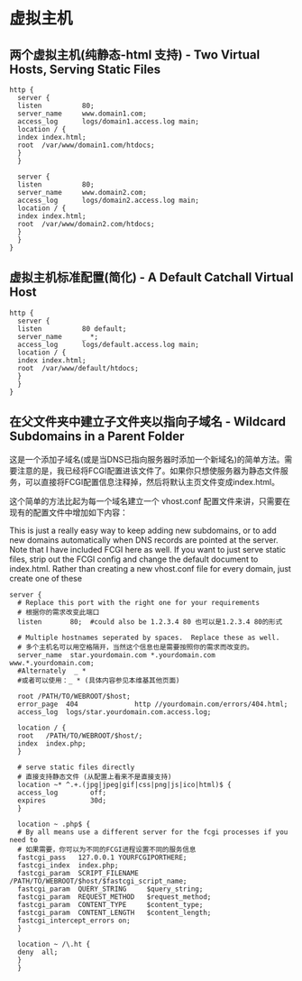 # 虚拟主机

## 两个虚拟主机(纯静态-html 支持) - Two Virtual Hosts, Serving Static Files

```nginx
http {
  server {
  listen          80;
  server_name     www.domain1.com;
  access_log      logs/domain1.access.log main;
  location / {
  index index.html;
  root  /var/www/domain1.com/htdocs;
  }
  }
    
  server {
  listen          80;
  server_name     www.domain2.com;
  access_log      logs/domain2.access.log main;
  location / {
  index index.html;
  root  /var/www/domain2.com/htdocs;
  }
  }
}
```

## 虚拟主机标准配置(简化) - A Default Catchall Virtual Host

```nginx
http {
  server {
  listen          80 default;
  server_name     _ *;
  access_log      logs/default.access.log main;
  location / {
  index index.html;
  root  /var/www/default/htdocs;
  }
  }
}
```

## 在父文件夹中建立子文件夹以指向子域名 - Wildcard Subdomains in a Parent Folder

这是一个添加子域名(或是当DNS已指向服务器时添加一个新域名)的简单方法。需要注意的是，我已经将FCGI配置进该文件了。如果你只想使服务器为静态文件服务，可以直接将FCGI配置信息注释掉，然后将默认主页文件变成index.html。

这个简单的方法比起为每一个域名建立一个 vhost.conf 配置文件来讲，只需要在现有的配置文件中增加如下内容：

This is just a really easy way to keep adding new subdomains, or to add new domains automatically when DNS records are pointed at the server. Note that I have included FCGI here as well. If you want to just serve static files, strip out the FCGI config and change the default document to index.html. Rather than creating a new vhost.conf file for every domain, just create one of these 

```nginx
server {
  # Replace this port with the right one for your requirements
  # 根据你的需求改变此端口
  listen       80;  #could also be 1.2.3.4 80 也可以是1.2.3.4 80的形式
  
  # Multiple hostnames seperated by spaces.  Replace these as well.
  # 多个主机名可以用空格隔开，当然这个信息也是需要按照你的需求而改变的。
  server_name  star.yourdomain.com *.yourdomain.com www.*.yourdomain.com;
  #Alternately  _ *
  #或者可以使用：_ * (具体内容参见本维基其他页面)
  
  root /PATH/TO/WEBROOT/$host;
  error_page  404              http //yourdomain.com/errors/404.html;
  access_log  logs/star.yourdomain.com.access.log;
  
  location / {
  root   /PATH/TO/WEBROOT/$host/;
  index  index.php;
  }
    
  # serve static files directly
  # 直接支持静态文件 (从配置上看来不是直接支持)
  location ~* ^.+.(jpg|jpeg|gif|css|png|js|ico|html)$ {
  access_log        off;
  expires           30d;
  }
    
  location ~ .php$ {
  # By all means use a different server for the fcgi processes if you need to
  # 如果需要，你可以为不同的FCGI进程设置不同的服务信息
  fastcgi_pass   127.0.0.1 YOURFCGIPORTHERE;
  fastcgi_index  index.php;
  fastcgi_param  SCRIPT_FILENAME  /PATH/TO/WEBROOT/$host/$fastcgi_script_name;
  fastcgi_param  QUERY_STRING     $query_string;
  fastcgi_param  REQUEST_METHOD   $request_method;
  fastcgi_param  CONTENT_TYPE     $content_type;
  fastcgi_param  CONTENT_LENGTH   $content_length;
  fastcgi_intercept_errors on;
  }
    
  location ~ /\.ht {
  deny  all;
  }
  }
```

